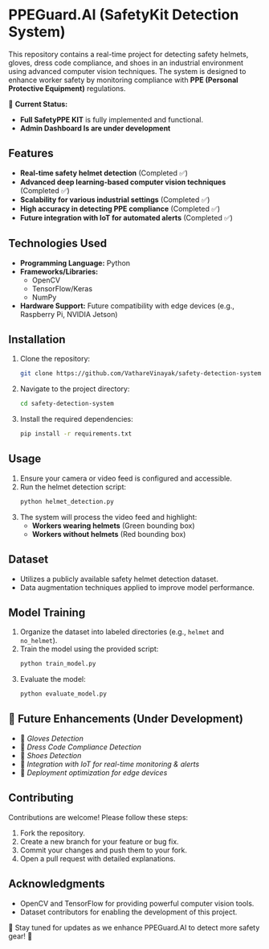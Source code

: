 # PPEGuard.AI (SafetyKit Detection System)

This repository contains a real-time project for detecting safety helmets, gloves, dress code compliance, and shoes in an industrial environment using advanced computer vision techniques. The system is designed to enhance worker safety by monitoring compliance with **PPE (Personal Protective Equipment)** regulations.

🚀 **Current Status:**
- **Full SafetyPPE KIT** is fully implemented and functional.
- **Admin Dashboard Is are under development**

## Features
- **Real-time safety helmet detection** (Completed ✅)
- **Advanced deep learning-based computer vision techniques** (Completed ✅)
- **Scalability for various industrial settings** (Completed ✅)
- **High accuracy in detecting PPE compliance** (Completed ✅)
- **Future integration with IoT for automated alerts** (Completed ✅)

## Technologies Used
- **Programming Language:** Python
- **Frameworks/Libraries:**
  - OpenCV
  - TensorFlow/Keras
  - NumPy
- **Hardware Support:** Future compatibility with edge devices (e.g., Raspberry Pi, NVIDIA Jetson)

## Installation
1. Clone the repository:
   ```bash
   git clone https://github.com/VathareVinayak/safety-detection-system.git
   ```
2. Navigate to the project directory:
   ```bash
   cd safety-detection-system
   ```
3. Install the required dependencies:
   ```bash
   pip install -r requirements.txt
   ```

## Usage
1. Ensure your camera or video feed is configured and accessible.
2. Run the helmet detection script:
   ```bash
   python helmet_detection.py
   ```
3. The system will process the video feed and highlight:
   - **Workers wearing helmets** (Green bounding box)
   - **Workers without helmets** (Red bounding box)

## Dataset
- Utilizes a publicly available safety helmet detection dataset.
- Data augmentation techniques applied to improve model performance.

## Model Training
1. Organize the dataset into labeled directories (e.g., `helmet` and `no_helmet`).
2. Train the model using the provided script:
   ```bash
   python train_model.py
   ```
3. Evaluate the model:
   ```bash
   python evaluate_model.py
   ```

## 🚧 Future Enhancements (Under Development)
- 🧤 *Gloves Detection*
- 👕 *Dress Code Compliance Detection*
- 👞 *Shoes Detection*
- 📡 *Integration with IoT for real-time monitoring & alerts*
- 🚀 *Deployment optimization for edge devices*
  
## Contributing
Contributions are welcome! Please follow these steps:
1. Fork the repository.
2. Create a new branch for your feature or bug fix.
3. Commit your changes and push them to your fork.
4. Open a pull request with detailed explanations.

## Acknowledgments
- OpenCV and TensorFlow for providing powerful computer vision tools.
- Dataset contributors for enabling the development of this project.

📢 Stay tuned for updates as we enhance PPEGuard.AI to detect more safety gear! 🚀

